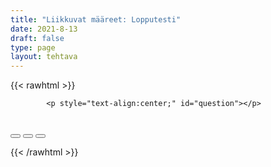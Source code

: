 ```yaml
---
title: "Liikkuvat määreet: Lopputesti"
date: 2021-8-13
draft: false
type: page
layout: tehtava
---
```


<!-- raw html -->
{{< rawhtml >}}
<link rel="stylesheet" type="text/css" href="/css/monivalinta1.css"/>
<body>
<div id="quiz">

            <p style="text-align:center;" id="question"></p>
 <br>
            <div class="buttons">
            <button id="btn0"><span id="choice0"></span></button> 
            <button id="btn1"><span id="choice1"></span></button>
            <button id="btn2"><span id="choice2"></span></button>
</div>

</body>

<script>

function Quiz(questions) {
  this.score = 0;
  this.questions = questions;
  this.questionIndex = 0;
}

Quiz.prototype.getQuestionIndex = function() {
  return this.questions[this.questionIndex];
}

Quiz.prototype.guess = function(answer) {
  if (this.getQuestionIndex().isCorrectAnswer(answer)) {
    this.score++;
  } else {
  displayFinalMessage();}

  this.questionIndex++;
}

Quiz.prototype.isEnded = function() {
  return this.questionIndex === this.questions.length;
}

function startOver() {
  location.reload(true);
}

function Question(text, choices, answer) {
  this.text = text;
  this.choices = choices;
  this.answer = answer;
}

Question.prototype.isCorrectAnswer = function(choice) {
  return this.answer === choice;
}

function populate() {
  if (quiz.isEnded()) {
    showScores();
  } else {
    // show question
    var element = document.getElementById("question");
    element.innerHTML = quiz.getQuestionIndex().text;

    // show options
    var choices = quiz.getQuestionIndex().choices;
    for (var i = 0; i < choices.length; i++) {
      var element = document.getElementById("choice" + i);
      element.innerHTML = choices[i];
      guess("btn" + i, choices[i]);
    }

    showProgress();
  }
}

function guess(id, guess) {
  var button = document.getElementById(id);
  button.onclick = function() {
    quiz.guess(guess);
    populate();
  }
}

function showProgress() {
  var currentQuestionNumber = quiz.questionIndex + 1;
  var element = document.getElementById("progress");
  element.innerHTML = "Question " + currentQuestionNumber + " of " + quiz.questions.length;
}

function showScores() {
  var gameOverHTML = "<h1>Aivan mahtavaa!!</h1>";
  gameOverHTML += "<br>Sait kaikki " + quiz.score + " kohtaa oikein!"
  var element = document.getElementById("quiz");
  element.innerHTML = gameOverHTML;
}

function displayFinalMessage() {
  $("#buttons").empty();
  $("#quiz").empty();
  $("#quiz").append('<div id="finalMessage">Oh dear!<br><br>Nyt meni väärin niin että heilahti.<br>Mutta ei se haittaa, kokeile uudestaan!</div>');
  $("#quiz").append('<button id="resetbutton">Takaisin alkuun</button>')
  document.getElementById("resetbutton").onclick = (startOver);
 }

// kysymykset tähän
var questions = [
  new Question("En ole koskaan syönyt tonnikalaa", ["I never have eaten tuna", "I have never eaten tuna", "I have eaten never tuna",], "I have never eaten tuna"),
  new Question("En koskaan syö aamiaista", ["Never I eat breakfast", "I never eat breakfast", "I eat never breakfast"], "I never eat breakfast"),
  new Question("Olen aina myöhässä", ["Always I am late", "I always am late", "I am always late"], "I am always late"),
  new Question("Oletko aina myöhässä?", ["Always are you late?", "Are always you late?", "Are you always late?"], "Are you always late?"),
  new Question("Oletko koskaan nähnyt kuuta?", ["Have ever you seen the moon?", "Have you ever seen the moon?", "Ever seen the moon have you?"], "Have you ever seen the moon?"),
  new Question("En aina pidä tenniksestä", ["I always don't like tennis", "I don't always like tennis", "I don't like always tennis"], "I don't always like tennis"),
  new Question("Menen aina sinne", ["I go there always", "I go always there", "I always go there"], "I alway go there"),
  new Question("Siellä on aina mukavaa", ["It always is fun there", "It is always fun there", "There is always fun"], "It is always fun there"),
  new Question("Syön harvoin kasviksia", ["I seldom eat vegetables", "I eat seldom vegetables", "I eat vegetables seldom"], "I seldom eat vegetables"),
  new Question("Käyn usein kalassa", ["I frequently go fishing", "I go frequently fishing", "Frequently go I fishing"], "I frequently go fishing"),
  new Question("Teetkö normaalisti kotitehtäväsi?", ["D0 normally you do your homework?","Do you normally do your homework?", "Do you do normally your homework?"], "Do you normally do your homework?"),
  new Question("Tehtävä on melkein lopussa!", ["The exercise almost is finished!", "The exercise is almost finished!", "The exercise almost finished is!"], "The exercise is almost finished!"),
  new Question("Tämä on todennäköisesti viimeinen kysymys", ["This probably is the final question", "This probably is the final question", "This is the final question probably"], "This probably is the final question"),
  new Question("Minä vain vitsailin, tehtävä ei lopu koskaan", ["I just was kidding, the exercise never ends", "I was just kidding, the exercise never ends", "I was just kidding, the exercise ends never"], "I was just kidding, the exercise never ends"),
];

$('.reset').click(startOver);

var quiz = new Quiz(questions);

populate();
</script>

{{< /rawhtml >}}